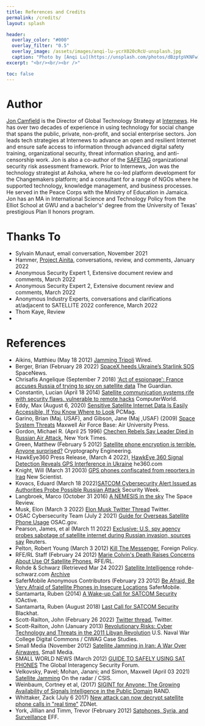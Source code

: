 ```yaml
---
title: References and Credits
permalink: /credits/
layout: splash

header:
  overlay_color: "#000"
  overlay_filter: "0.5"
  overlay_image: /assets/images/anqi-lu-ycrX020cRcU-unsplash.jpg
  caption: "Photo by [Anqi Lu](https://unsplash.com/photos/dBzptpVKNFw)"
excerpt: "<br/><br/><br />"

toc: false
---
```


# Author

[Jon Camfield](https://joncamfield.com) is the Director of Global Technology Strategy at [Internews](https://Internews.org). He has over two decades of experience in using technology for social change that spans the public, private, non-profit, and social enterprise sectors. Jon leads tech strategies at Internews to advance an open and resilient Internet and ensure safe access to information through advanced digital safety training, organizational security, threat information sharing, and anti-censorship work. Jon is also a co-author of the [SAFETAG](https://safetag.org) organizational security risk assessment framework.  Prior to Internews, Jon was the technology strategist at Ashoka, where he co-led platform development for the Changemakers platform; and a consultant for a range of NGOs where he supported technology, knowledge management, and business processes. He served in the Peace Corps with the Ministry of Education in Jamaica. Jon has an MA in International Science and Technology Policy from the Elliot School at GWU and a bachelor's' degree from the University of Texas' prestigious Plan II honors program.

#  Thanks To

-   Sylvain Munaut, email conversation, November 2021
-   Hammer, [Project Ainita](https://ainita.net/), conversations, review, and comments, January 2022
-   Anonymous Security Expert 1, Extensive document review and comments, March 2022 <!--(sha1: 9c13e5ab761f74428afb1e3b1cba82540d063cde)-->
-   Anonymous Security Expert 2, Extensive document review and comments, March 2022
-   Anonymous Industry Experts, conversations and clarifications at/adjacent to SATELLITE 2022 conference, March 2022
-   Thom Kaye, Review <!-- (sha1 e316600e38882ca0bfbb9e5ad375271284db3894) -->
-


# References
-   Aikins, Matthieu (May 18 2012) [Jamming Tripoli](https://www.wired.com/2012/05/ff-libya/) Wired.
-   Berger, Brian (February 28 2022) [SpaceX heeds Ukraine’s Starlink SOS](https://spacenews.com/spacex-heeds-ukraines-starlink-sos/) SpaceNews.
-   Chrisafis Angelique (September 7 2018) ['Act of espionage': France accuses Russia of trying to spy on satellite data](https://www.theguardian.com/world/2018/sep/07/france-accuses-russia-spying-satellite-communications-espionage) The Guardian.
-   Constantin, Lucian (April 18 2014) [Satellite communication systems rife with security flaws, vulnerable to remote hacks](https://www.computerworld.com/article/2698346/satellite-communication-systems-rife-with-security-flaws--vulnerable-to-remote-hacks.html) ComputerWorld.
-   Eddy, Max (August 6, 2020) [Sensitive Satellite Internet Data Is Easily Accessible, If You Know Where to Look](https://www.pcmag.com/news/sensitive-satellite-internet-data-is-easily-accessible) PCMag.
-   Garino, Brian (Maj. USAF), and Gibson, Jane (Maj ,USAF) (2009) [Space System Threats](https://aerospace.csis.org/wp-content/uploads/2018/09/Space-System-Threats.pdf)  Maxwell Air Force Base: Air University Press.
-   Gordon, Michael R. (April 25 1996) [Chechen Rebels Say Leader Died in Russian Air Attack](https://www.nytimes.com/1996/04/25/world/chechen-rebels-say-leader-died-in-russian-air-attack.html), New York Times.
-   Green, Matthew  (February 5 2012) [Satellite phone encryption is terrible. Anyone surprised?](https://blog.cryptographyengineering.com/2012/02/05/sattelite-phone-encryption-is-terrible/) Cryptography Engineering.
-   HawkEye360 Press Release, (March 4 2022), [HawkEye 360 Signal Detection Reveals GPS Interference in Ukraine](https://www.he360.com/hawkeye-360-signal-detection-reveals-gps-interference-in-ukraine/) he360.com
-  Knight, Will (March 31 2003) [GPS phones confiscated from reporters in Iraq](https://www.newscientist.com/article/dn3567-gps-phones-confiscated-from-reporters-in-iraq/) New Scientist.
-  Kovacs, Eduard (March 18 2022)[SATCOM Cybersecurity Alert Issued as Authorities Probe Possible Russian Attack](https://www.securityweek.com/satcom-cybersecurity-alert-issued-authorities-probe-possible-russian-attack) Security Week.
-  Langbroek, Marco (October 31 2016) [A NEMESIS in the sky](https://www.thespacereview.com/article/3095/1) The Space Review.
-  Musk, Elon (March 3 2022) [Elon Musk Twitter Thread](https://twitter.com/elonmusk/status/1499472139333746691) Twitter.
-   OSAC Cybersecurity Team (July 2 2021) [Guide for Overseas Satellite Phone Usage](https://www.osac.gov/Content/Report/9db45731-1eec-477a-a7af-1bf950cb4013) OSAC.gov.
-   Pearson, James, et al (March 11 2022) [Exclusive: U.S. spy agency probes sabotage of satellite internet during Russian invasion, sources say](https://www.reuters.com/world/europe/exclusive-us-spy-agency-probes-sabotage-satellite-internet-during-russian-2022-03-11/) Reuters.
-   Pelton, Robert Young (March 3 2012) [Kill The Messenger](https://foreignpolicy.com/2012/03/03/kill-the-messenger/), Foreign Policy.
-   RFE/RL Staff (February 24 2012) [Marie Colvin\'s Death Raises Concerns About Use Of Satellite Phones](https://www.rferl.org/a/marie_colvin_death_concerns_about_safe_use_satelite_phones/24495230.html), RFE/RL.
-   Rohde & Schwarz (Retrieved Mar 24 2022) [Satellite Intelligence](https://www.rohde-schwarz.com/us/products/aerospace-defense-security/satellite-monitoring/pg_overview_64135.html) rohde-schwarz.com [Archive](https://web.archive.org/web/20220324142831/https://www.rohde-schwarz.com/us/products/aerospace-defense-security/satellite-monitoring/pg_overview_64135.html)
-  SaferMobile Anonymous Contributors (February 23 2012) [Be Afraid, Be Very Afraid of Satellite Phones in Insecure Locations](https://web.archive.org/web/20120327070537/https://safermobile.org/be-afraid-be-very-afraid-of-satellite-phones-in-insecure-locations/) SaferMobile.
-   Santamarta, Ruben  (2014) [A Wake-up Call for SATCOM Security](https://ioactive.com/pdfs/IOActive_SATCOM_Security_WhitePaper.pdf) IOActive.
-   Santamarta, Ruben  (August 2018) [Last Call for SATCOM Security](https://i.blackhat.com/us-18/Thu-August-9/us-18-Santamarta-Last-Call-For-Satcom-Security-wp.pdf) Blackhat.
-  Scott-Railton, John (February 26 2022) [Twitter thread](https://twitter.com/jsrailton/status/1497745011932286979), Twitter.
-  Scott-Railton, John (January 2013) [Revolutionary Risks: Cyber Technology and Threats in the 2011 Libyan Revolution](https://digital-commons.usnwc.edu/cgi/viewcontent.cgi?referer=&httpsredir=1&article=1012&context=ciwag-case-studies) U.S. Naval War College Digital Commons / CIWAG Case Studies.
-  Small Media (November 2012) [Satellite Jamming in Iran: A War Over Airwaves](https://smallmedia.org.uk/work/satellite-jamming-in-iran-a-war-over-airwaves), Small Media.
-   SMALL WORLD NEWS (March 2012) [GUIDE TO SAFELY USING SAT PHONES](https://gisf.ngo/wp-content/uploads/2020/02/2173-Small-Worls-News-2012-Guide-to-safely-using-satphones.pdf) The Global Interagency Security Forum.
-   Velkovsky, Pavel; Mohan, Janani; and Simon, Maxwell (April 03 2021) [Satellite Jamming](https://ontheradar.csis.org/issue-briefs/satellite-jamming/) On the radar / CSIS.
-   Weinbaum, Cortney et al, (2017) [SIGINT for Anyone: The Growing Availability of Signals Intelligence in the Public Domain](https://www.rand.org/pubs/perspectives/PE273.html) RAND.
-   Whittaker, Zack  (July 6 2017) [New attack can now decrypt satellite phone calls in "real time"](https://www.zdnet.com/article/encryption-satellite-phones-unscramble-attack-research/) ZDNet.
-   York, Jillian and Timm, Trevor (February 2012) [Satphones, Syria, and Surveillance](https://www.eff.org/deeplinks/2012/02/satphones-syria-and-surveillance) EFF.
